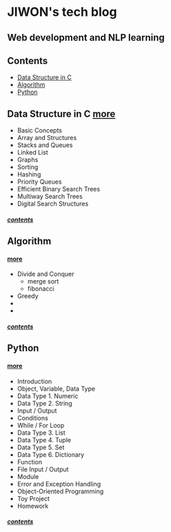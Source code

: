 # JIWON's tech blog
## Web development and NLP learning


## Contents
- [Data Structure in C](#data-structure-in-c)
- [Algorithm](#algorithm)
- [Python](#python)

## Data Structure in C [more](DS/Data-Structure.md)
* Basic Concepts
* Array and Structures
* Stacks and Queues
* Linked List
* Graphs
* Sorting
* Hashing
* Priority Queues
* Efficient Binary Search Trees
* Multiway Search Trees
* Digital Search Structures

##### [contents](#contents)


## Algorithm
#### [more](Algo/Algorithm.md)
* Divide and Conquer
  * merge sort
  * fibonacci
* Greedy
* 
* 

##### [contents](#contents)

## Python
#### [more](Python/Python.md)
* Introduction
* Object, Variable, Data Type
* Data Type 1. Numeric
* Data Type 2. String
* Input / Output
* Conditions
* While / For Loop
* Data Type 3. List
* Data Type 4. Tuple
* Data Type 5. Set
* Data Type 6. Dictionary
* Function
* File Input / Output
* Module
* Error and Exception Handling
* Object-Oriented Programming
* Toy Project
* Homework

##### [contents](#contents)
